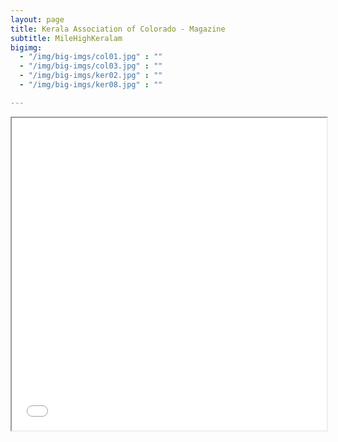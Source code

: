 ```yaml
---
layout: page
title: Kerala Association of Colorado - Magazine
subtitle: MileHighKeralam
bigimg:
  - "/img/big-imgs/col01.jpg" : ""
  - "/img/big-imgs/col03.jpg" : ""
  - "/img/big-imgs/ker02.jpg" : ""
  - "/img/big-imgs/ker08.jpg" : ""

---
```


<iframe title="MileHighKeralam - KAOC Magazine - 2020" src="milehighkerala/KAOC Mile High Keralam 2020 v1.pdf" width="100%" height="500px">
This browser does not support PDFs. Please download the PDF to view it
  <a href="milehighkerala/KAOC Mile High Keralam 2020-compressed.pdf">Download PDF </a></iframe>
